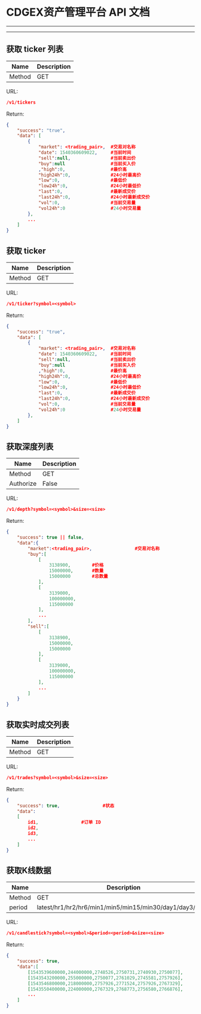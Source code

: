 # CDGEX资产管理平台 API 文档

---


---

## 获取 ticker 列表

Name | Description
---|---
Method | GET

URL:
```json
/v1/tickers
```

Return:
```json
{
    "success": "true",
    "data": [
        {
            "market": <trading_pair>,  #交易对名称 
            "date": 1540360609022,     #当前时间 
            "sell":null,               #当前卖出价
            "buy":null		       	   #当前买入价
            ,"high":0,                 #最价高
            "high24h":0,               #24小时最高价
            "low":0,                   #最低价
            "low24h":0,                #24小时最低价
            "last":0,                  #最新成交价
            "last24h":0,               #24小时最新成交价
            "vol":0,                   #当前交易量
            "vol24h":0                 #24小时交易量
        },
		...
    ]
}
```

## 获取 ticker

Name | Description
---|---
Method | GET

URL:
```json
/v1/ticker?symbol=<symbol>
```

Return:
```json
{
    "success": "true",
    "data": [
        {
            "market": <trading_pair>,  #交易对名称 
            "date": 1540360609022,     #当前时间 
            "sell":null,               #当前卖出价
            "buy":null		       	   #当前买入价
            ,"high":0,                 #最价高
            "high24h":0,               #24小时最高价
            "low":0,                   #最低价
            "low24h":0,                #24小时最低价
            "last":0,                  #最新成交价
            "last24h":0,               #24小时最新成交价
            "vol":0,                   #当前交易量
            "vol24h":0                 #24小时交易量
        },
    ]
}
```

## 获取深度列表

Name | Description
---|---
Method | GET
Authorize | False

URL:
```json
/v1/depth?symbol=<symbol>&size=<size>
```

Return:
```json
{
    "success": true || false,
    "data":{
        "market":<trading_pair>,                #交易对名称
        "buy":[
			[
				3138900,        #价格
				15000000,       #数量
				15000000        #总数量
			],
			[
				3139000,
				100000000,
				115000000
			],
			...
		],
        "sell":[
			[
				3138900,
				15000000,
				15000000
			],
			[
				3139000,
				100000000,
				115000000
			],
			...
		]
    }
}
```

## 获取实时成交列表
Name | Description
---|---
Method | GET


URL:
```json
/v1/trades?symbol=<symbol>&size=<size>
```

Return:
```json
{
    "success": true,                #状态
    "data":
	[
		id1,                #订单 ID
		id2,
		id3,
		...
	]
}
```

## 获取K线数据
Name | Description
---|---
Method | GET
period | latest/hr1/hr2/hr6/min1/min5/min15/min30/day1/day3/week

URL:
```json
/v1/candlestick?symbol=<symbol>&period=<period>&size=<size>
```

Return:
```json
{
    "success": true,
	"data":[
		[1543539600000,244000000,2748526,2750731,2740930,2750077],
		[1543543200000,255000000,2750077,2761029,2745581,2757926],
		[1543546800000,218000000,2757926,2771524,2757926,2767329],
		[1543550400000,224000000,2767329,2768773,2756580,2766876],
		...
	]
}
```
